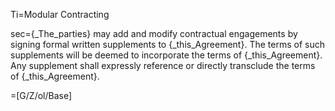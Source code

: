 Ti=Modular Contracting

sec={_The_parties} may add and modify contractual engagements by signing formal written supplements to {_this_Agreement}.  The terms of such supplements will be deemed to incorporate the terms of {_this_Agreement}.  Any supplement shall expressly reference or directly transclude the terms of {_this_Agreement}.

=[G/Z/ol/Base]